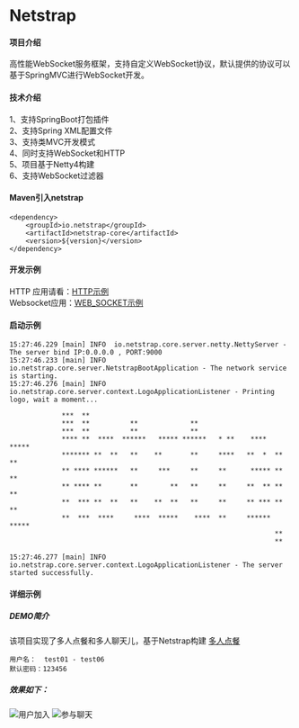 # Netstrap

#### 项目介绍

高性能WebSocket服务框架，支持自定义WebSocket协议，默认提供的协议可以基于SpringMVC进行WebSocket开发。

#### 技术介绍

1、支持SpringBoot打包插件 <br/>
2、支持Spring XML配置文件 <br/>
3、支持类MVC开发模式      <br/> 
4、同时支持WebSocket和HTTP<br/>
5、项目基于Netty4构建     <br/>
6、支持WebSocket过滤器    <br/>

#### Maven引入netstrap

```
<dependency>
    <groupId>io.netstrap</groupId>
    <artifactId>netstrap-core</artifactId>
    <version>${version}</version>
</dependency>
```

#### 开发示例

HTTP 应用请看：[HTTP示例](https://github.com/minghu-zhang/netstrap/blob/master/HTTP.md)  
Websocket应用：[WEB_SOCKET示例](https://github.com/minghu-zhang/netstrap/blob/master/WEB_SOCKET.md)

#### 启动示例

```
15:27:46.229 [main] INFO  io.netstrap.core.server.netty.NettyServer - The server bind IP:0.0.0.0 , PORT:9000
15:27:46.233 [main] INFO  io.netstrap.core.server.NetstrapBootApplication - The network service is starting.
15:27:46.276 [main] INFO  io.netstrap.core.server.context.LogoApplicationListener - Printing logo, wait a moment...

             ***  **
             ***  **          **             **
             ***  **          **             **
             **** **  ****  ******   ***** ******   * **    ****  *****
             ******* **  **   **    **       **     ****   **  *  **  **
             ** **** ******   **     ***     **     **      ***** **  **
             ** **** **       **        **   **     **     **  ** **  **
             **  *** **  **   **    **  **   **     **     ** *** **  **
             **  ***  ****     ****  *****    ****  **     ****** *****
                                                                  **
                                                                  **

15:27:46.277 [main] INFO  io.netstrap.core.server.context.LogoApplicationListener - The server started successfully.
```

#### 详细示例

##### DEMO简介
该项目实现了多人点餐和多人聊天儿，基于Netstrap构建 [多人点餐](http://paylist.instanceof.cn)
```
用户名：  test01 - test06
默认密码：123456
```
##### 效果如下：
![用户加入](https://images.gitee.com/uploads/images/2018/1226/155423_b2e782e7_679674.png "QQ截图20181226154628.png")
![参与聊天](https://images.gitee.com/uploads/images/2018/1226/155501_fc715360_679674.png "QQ截图20181226154743.png")